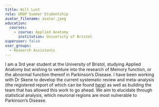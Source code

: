 ```yaml
---
title: Will Lunt
role: UROP Summer Studentship
avatar_filename: avatar.jpeg
education:
  courses:
    - course: Applied Anatomy
      institution: University of Bristol
superuser: false
user_groups:
  - Research Assistants
---
```

I am a 3rd year student at the University of Bristol, studying Applied Anatomy but wishing to venture into the research of Memory function, or the abnormal function thereof in Parkinson’s Disease. I have been working with Dr Skene to develop the current systematic review and meta-analysis (the registered report of which can be found [here](https://www.crd.york.ac.uk/prospero/display_record.php?RecordID=265515)) as well as building the team that has allowed this work to go ahead. We aim to elucidate through statistical analysis, which neuronal regions are most vulnerable to Parkinson’s Disease.